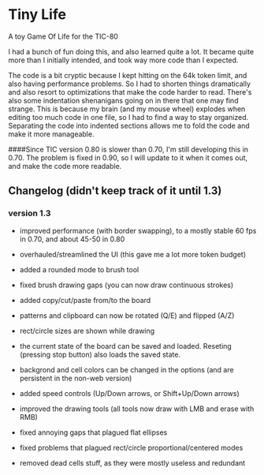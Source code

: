 # Tiny Life
A toy Game Of Life for the TIC-80

I had a bunch of fun doing this, and also learned quite a lot. It became quite more than I initially intended, and took way more code than I expected.

The code is a bit cryptic because I kept hitting on the 64k token limit, and also having performance problems. So I had to shorten things dramatically and also resort to optimizations that make the code harder to read. There's also some indentation shenanigans going on in there that one may find strange. This is because my brain (and my mouse wheel) explodes when editing too much code in one file, so I had to find a way to stay organized. Separating the code into indented sections allows me to fold the code and make it more manageable.

####Since TIC version 0.80 is slower than 0.70, I'm still developing this in 0.70. The problem is fixed in 0.90, so I will update to it when it comes out, and make the code more readable.


## Changelog (didn't keep track of it until 1.3)

### version 1.3
 - improved performance (with border swapping), to a mostly stable 60 fps in 0.70, and about 45-50 in 0.80
 - overhauled/streamlined the UI (this gave me a lot more token budget)
 - added a rounded mode to brush tool
 - fixed brush drawing gaps (you can now draw continuous strokes)
 - added copy/cut/paste from/to the board
 - patterns and clipboard can now be rotated (Q/E) and flipped (A/Z)
 - rect/circle sizes are shown while drawing
 - the current state of the board can be saved and loaded. Reseting (pressing stop button) also loads the saved state.
 - backgrond and cell colors can be changed in the options (and are persistent in the non-web version)
 - added speed controls (Up/Down arrows, or Shift+Up/Down arrows)
 - improved the drawing tools (all tools now draw with LMB and erase with RMB)

 - fixed annoying gaps that plagued flat ellipses
 - fixed problems that plagued rect/circle proportional/centered modes
 - removed dead cells stuff, as they were mostly useless and redundant

